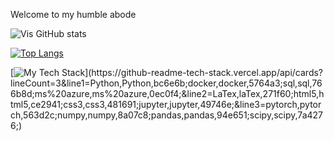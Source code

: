 Welcome to my humble abode

![Vis GitHub stats](https://github-readme-stats.vercel.app/api?username=ViSharma99&show_icons=true&theme=dracula)

[![Top Langs](https://github-readme-stats.vercel.app/api/top-langs/?username=ViSharma99&hide_progress=true)](https://github.com/anuraghazra/github-readme-stats)

[![My Tech Stack](https://github-readme-tech-stack.vercel.app/api/cards?lineCount=3&line1=Python,Python,bc6e6b;docker,docker,5764a3;sql,sql,766b8d;ms%20azure,ms%20azure,0ec0f4;&line2=LaTex,laTex,271f60;html5,html5,ce2941;css3,css3,481691;jupyter,jupyter,49746e;&line3=pytorch,pytorch,563d2c;numpy,numpy,8a07c8;pandas,pandas,94e651;scipy,scipy,7a4276;)](https://github-readme-tech-stack.vercel.app/api/cards?lineCount=3&line1=Python,Python,bc6e6b;docker,docker,5764a3;sql,sql,766b8d;ms%20azure,ms%20azure,0ec0f4;&line2=LaTex,laTex,271f60;html5,html5,ce2941;css3,css3,481691;jupyter,jupyter,49746e;&line3=pytorch,pytorch,563d2c;numpy,numpy,8a07c8;pandas,pandas,94e651;scipy,scipy,7a4276;)
